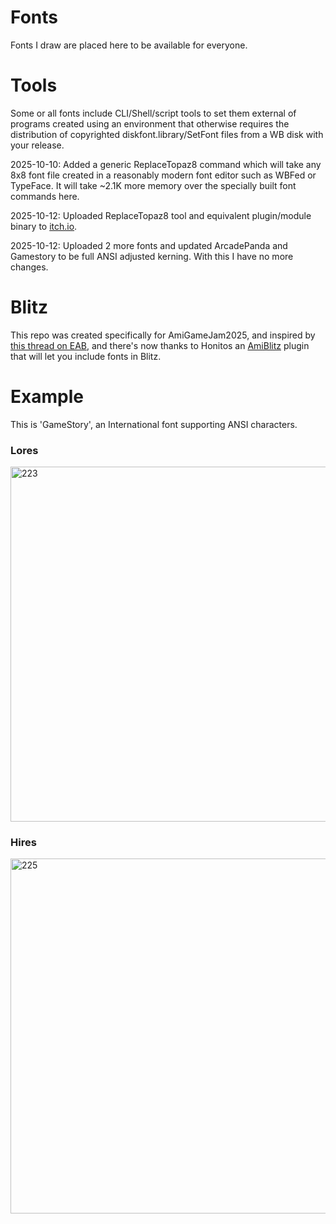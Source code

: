 # Fonts
Fonts I draw are placed here to be available for everyone.

# Tools
Some or all fonts include CLI/Shell/script tools to set them external of programs created using an environment that otherwise requires the distribution of copyrighted diskfont.library/SetFont files from a WB disk with your release.

2025-10-10: Added a generic ReplaceTopaz8 command which will take any 8x8 font file created in a reasonably modern font editor such as WBFed or TypeFace. It will take ~2.1K more memory over the specially built font commands here.

2025-10-12: Uploaded ReplaceTopaz8 tool and equivalent plugin/module binary to [itch.io](https://photonscx.itch.io/replacetopaz8).

2025-10-12: Uploaded 2 more fonts and updated ArcadePanda and Gamestory to be full ANSI adjusted kerning. With this I have no more changes.

# Blitz
This repo was created specifically for AmiGameJam2025, and inspired by [this thread on EAB](https://eab.abime.net/showthread.php?t=112250&page=5), and there's now thanks to Honitos an [AmiBlitz](https://github.com/AmiBlitz/AmiBlitz3/tree/develop) plugin that will let you include fonts in Blitz.

# Example
This is 'GameStory', an International font supporting ANSI characters.

### Lores
<img width="720" height="568" alt="223" src="https://github.com/user-attachments/assets/72db1c94-0ec8-4bd8-9aac-919ffa561ade" />

### Hires
<img width="720" height="568" alt="225" src="https://github.com/user-attachments/assets/1aecca9c-a40d-450b-b7c2-c21093948c62" />
